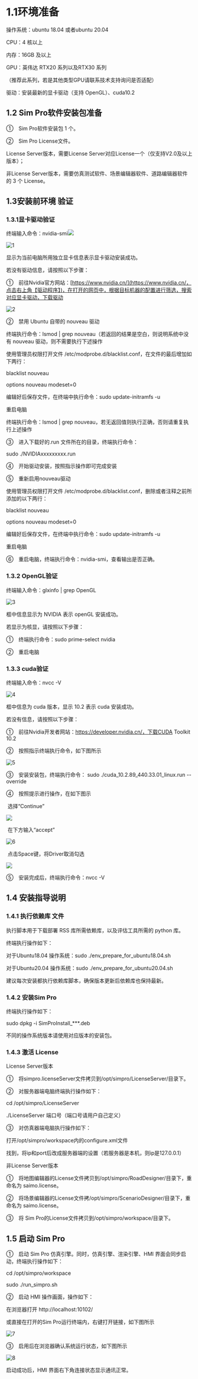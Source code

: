 # 1.1环境准备

 操作系统：ubuntu 18.04 或者ubuntu 20.04

 CPU：4 核以上

 内存：16GB 及以上

 GPU：英伟达 RTX20 系列以及RTX30 系列

（推荐此系列，若是其他类型GPU请联系技术支持询问是否适配）

 驱动：安装最新的显卡驱动（支持 OpenGL）、cuda10.2

## **1.2** Sim Pro软件安装包准备

①　Sim Pro软件安装包 1 个。

②　Sim Pro License文件。

 License Server版本，需要License Server对应License一个（仅支持V2.0及以上版本）；

 非License Server版本，需要仿真测试软件、场景编辑器软件、道路编辑器软件的 3 个 License。

## **1.3**安装前环境 验证

### **1.3.1**显卡驱动验证

终端输入命令：nvidia-smi![](/home/saimo/work/simproIntro./simproIntro./img/1/1.png)

![1](..\img\2\1.png)

显示为当前电脑所用独立显卡信息表示显卡驱动安装成功。

若没有驱动信息，请按照以下步骤：

①　前往Nvidia官方网站：[https://www.nvidia.cn/](https://www.nvidia.cn/，点击右上角【驱动程序】)，在打开的网页中，根据目标机器的配置进行筛选，搜索对应显卡驱动，下载驱动

 ![2](..\img\2\2.png)

②　禁用 Ubuntu 自带的 nouveau 驱动

 终端执行命令：lsmod | grep nouveau（若返回的结果是空白，则说明系统中没有 nouveau 驱动，则不需要执行下述操作

 使用管理员权限打开文件 /etc/modprobe.d/blacklist.conf，在文件的最后增加如下两行：

blacklist nouveau

options nouveau modeset=0

 编辑好后保存文件，在终端中执行命令：sudo update-initramfs -u

 重启电脑

 终端执行命令：lsmod | grep nouveau，若无返回值则执行正确，否则请重复执行上述操作

③　进入下载好的.run 文件所在的目录，终端执行命令：

sudo ./NVIDIAxxxxxxxxx.run

④　开始驱动安装，按照指示操作即可完成安装

⑤　重新启用nouveau驱动

 使用管理员权限打开文件 /etc/modprobe.d/blacklist.conf，删除或者注释之前所添加的以下两行：

blacklist nouveau

options nouveau modeset=0

 编辑好后保存文件，在终端中执行命令：sudo update-initramfs -u

 重启电脑

⑥　重启电脑，终端执行命令：nvidia-smi，查看输出是否正确。

### **1.3.2** OpenGL验证

终端输入命令：glxinfo | grep OpenGL

![3](..\img\2\3.png)

框中信息显示为 NVIDIA 表示 openGL 安装成功。

若显示为核显，请按照以下步骤：

①　终端执行命令：sudo prime-select nvidia

②　重启电脑

### **1.3.3** cuda验证

终端输入命令：nvcc -V

![4](..\img\2\4.png)

框中信息为 cuda 版本，显示 10.2 表示 cuda 安装成功。

若没有信息，请按照以下步骤：

①　前往Nvidia开发者网站：https://developer.nvidia.cn/，下载CUDA Toolkit 10.2

②　按照指示终端执行命令，如下图所示

![5](..\img\2\5.png)

③　安装安装包，终端执行命令： sudo ./cuda_10.2.89_440.33.01_linux.run --override

④　按照提示进行操作，在如下图示

​	选择“Continue”

![](..\img\2\9.jpg)

​	在下方输入“accept”

![6](..\img\2\10.jpg)

​	点击Space键，将Driver取消勾选

![](..\img\2\11.jpg)

⑤　安装完成后，终端执行命令：nvcc -V

 

 

 

## **1.4** 安装指导说明

### **1.4.1** 执行依赖库 文件

执行脚本用于下载部署 RSS 库所需依赖库，以及评估工具所需的 python 库。

终端执行操作如下：

 对于Ubuntu18.04 操作系统：sudo ./env_prepare_for_ubuntu18.04.sh

 对于Ubuntu20.04 操作系统：sudo ./env_prepare_for_ubuntu20.04.sh

建议每次安装都执行依赖库脚本，确保版本更新后依赖库也保持最新。

### **1.4.2** 安装Sim  Pro

终端执行操作如下：

sudo dpkg -i SimProInstall_***.deb

不同的操作系统版本请使用对应版本的安装包。

### **1.4.3** 激活 License

 License Server版本

①　将simpro.licenseServer文件拷贝到/opt/simpro/LicenseServer/目录下。

②　对服务器端电脑终端执行操作如下：

 cd /opt/simpro/LicenseServer

 ./LicenseServer 端口号（端口号请用户自己定义）

③　对仿真器端电脑执行操作如下：

 打开/opt/simpro/workspace内的configure.xml文件

 找到<LicenseServer enable="1" ip="*.*.*.*" port="*"/>，将ip和port后改成服务器端的设置（若服务器是本机，则ip是127.0.0.1）

 非License Server版本

①　将地图编辑器的License文件拷贝到/opt/simpro/RoadDesigner/目录下，重命名为 saimo.license。

②　将场景编辑器的License文件拷/opt/simpro/ScenarioDesigner/目录下，重命名为 saimo.license。

③　将 Sim Pro的License文件拷贝到/opt/simpro/workspace/目录下。

## **1.5** 启动 Sim Pro

①　启动 Sim Pro 仿真引擎。同时，仿真引擎、渲染引擎、HMI 界面会同步启动，终端执行操作如下：

 cd /opt/simpro/workspace

 sudo ./run_simpro.sh

②　启动 HMI 操作画面，操作如下：

 在浏览器打开 http://localhost:10102/

 或直接在打开的Sim Pro运行终端内，右键打开链接，如下图所示

![7](..\img\2\7.png)

③　启用后在浏览器确认系统运行状态，如下图所示

![8](..\img\2\8.png)

启动成功后，HMI 界面右下角连接状态显示通讯正常。